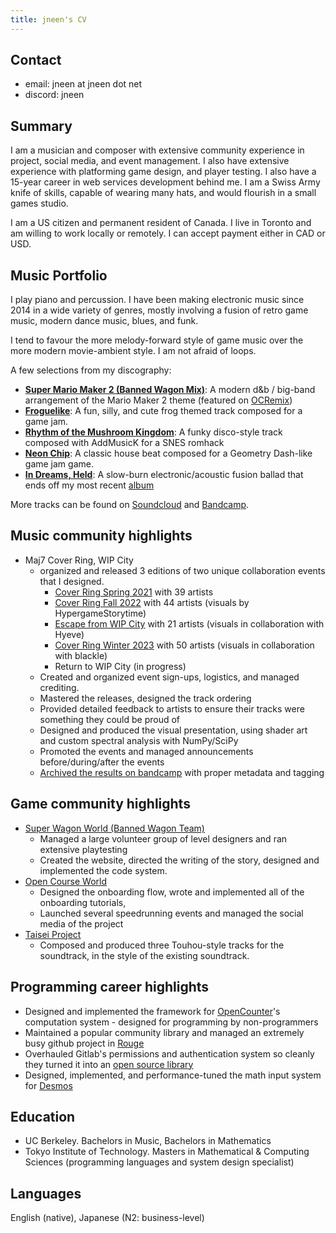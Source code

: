 ```yaml
---
title: jneen's CV
---
```


## Contact
* email: jneen at jneen dot net
* discord: jneen

## Summary
I am a musician and composer with extensive community experience in project, social media, and event management. I also have extensive experience with platforming game design, and player testing. I also have a 15-year career in web services development behind me. I am a Swiss Army knife of skills, capable of wearing many hats, and would flourish in a small games studio.

I am a US citizen and permanent resident of Canada. I live in Toronto and am willing to work locally or remotely. I can accept payment either in CAD or USD.

##

## Music Portfolio
I play piano and percussion. I have been making electronic music since 2014 in a wide variety of genres, mostly involving a fusion of retro game music, modern dance music, blues, and funk.

I tend to favour the more melody-forward style of game music over the more modern movie-ambient style. I am not afraid of loops.

A few selections from my discography:

* [**Super Mario Maker 2 (Banned Wagon Mix)**](https://www.youtube.com/watch?v=yHEZNF0CSvs): A modern d&b / big-band arrangement of the Mario Maker 2 theme (featured on [OCRemix](https://ocremix.org))
* [**Froguelike**](https://soundcloud.com/jneen-collective/froguelike?in=jneen-collective/sets/spring-game-shorts): A fun, silly, and cute frog themed track composed for a game jam.
* [**Rhythm of the Mushroom Kingdom**](https://soundcloud.com/jneen-collective/rhythm-of-the-mushroom-kingdom): A funky disco-style track composed with AddMusicK for a SNES romhack
* [**Neon Chip**](https://soundcloud.com/jneen-collective/neon-chip): A classic house beat composed for a Geometry Dash-like game jam game.
* [**In Dreams, Held**](https://jneen-collective.bandcamp.com/track/in-dreams-held): A slow-burn electronic/acoustic fusion ballad that ends off my most recent [album](https://jneen-collective.bandcamp.com/album/the-longest-time)

More tracks can be found on [Soundcloud](https://soundcloud.com/jneen-collective) and [Bandcamp](https://jneen-collective.bandcamp.com).

## Music community highlights
* Maj7 Cover Ring, WIP City
  - organized and released 3 editions of two unique collaboration events that I designed.
    - [Cover Ring Spring 2021](https://www.youtube.com/watch?v=vRxfNeg3TvE) with 39 artists
    - [Cover Ring Fall 2022](https://www.youtube.com/watch?v=FiC09s1ut2A&t=1s) with 44 artists (visuals by HypergameStorytime)
    - [Escape from WIP City](https://www.youtube.com/watch?v=hCCi9-mcxyc) with 21 artists (visuals in collaboration with Hyeve)
    - [Cover Ring Winter 2023](https://www.youtube.com/watch?v=NnKgadUXu2s) with 50 artists (visuals in collaboration with blackle)
    - Return to WIP City (in progress)
  - Created and organized event sign-ups, logistics, and managed crediting.
  - Mastered the releases, designed the track ordering
  - Provided detailed feedback to artists to ensure their tracks were something they could be proud of
  - Designed and produced the visual presentation, using shader art and custom spectral analysis with NumPy/SciPy
  - Promoted the events and managed announcements before/during/after the events
  - [Archived the results on bandcamp](https://maj7jam.bandcamp.com) with proper metadata and tagging

## Game community highlights
* [Super Wagon World (Banned Wagon Team)](https://bannedwagon.team/)
  - Managed a large volunteer group of level designers and ran extensive playtesting
  - Created the website, directed the writing of the story, designed and implemented the code system.
* [Open Course World](https://opencourse.world/)
  - Designed the onboarding flow, wrote and implemented all of the onboarding tutorials,
  - Launched several speedrunning events and managed the social media of the project
* [Taisei Project](https://taisei-project.org/)
  - Composed and produced three Touhou-style tracks for the soundtrack, in the style of the existing soundtrack.


## Programming career highlights

* Designed and implemented the framework for [OpenCounter](https://opencounter.com)'s computation system - designed for programming by non-programmers
* Maintained a popular community library and managed an extremely busy github project in [Rouge](https://github.com/rouge-ruby/rouge)
* Overhauled Gitlab's permissions and authentication system so cleanly they turned it into an [open source library](https://gitlab.com/gitlab-org/ruby/gems/declarative-policy)
* Designed, implemented, and performance-tuned the math input system for [Desmos](https://desmos.com)

## Education
* UC Berkeley. Bachelors in Music, Bachelors in Mathematics
* Tokyo Institute of Technology. Masters in Mathematical & Computing Sciences (programming languages and system design specialist)

## Languages
English (native), Japanese (N2: business-level)

